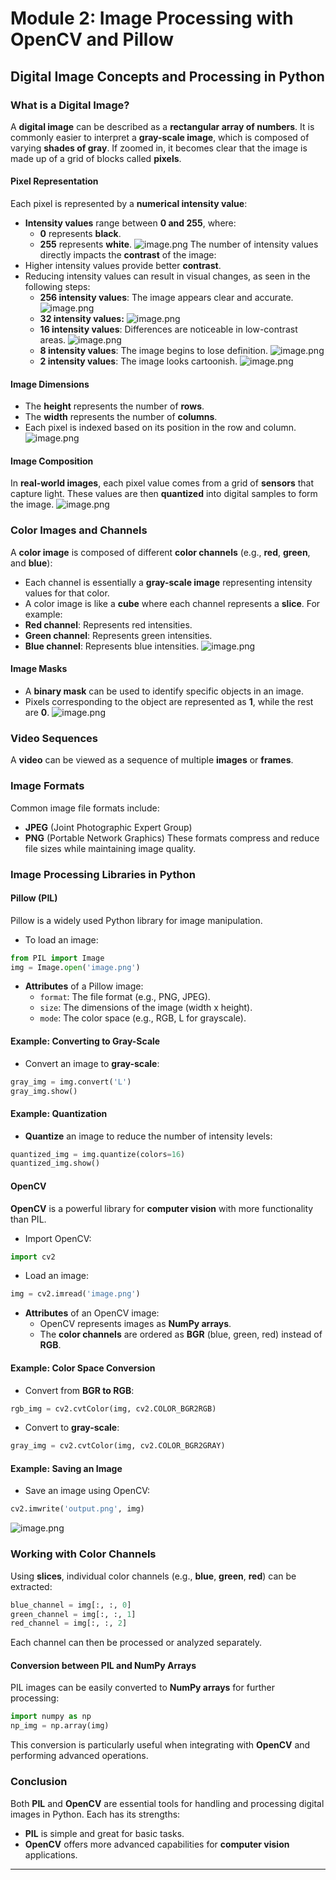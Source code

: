 

# Module 2: Image Processing with OpenCV and Pillow
## Digital Image Concepts and Processing in Python
### What is a Digital Image?
A **digital image** can be described as a **rectangular array of numbers**. It is commonly easier to interpret a **gray-scale image**, which is composed of varying **shades of gray**. If zoomed in, it becomes clear that the image is made up of a grid of blocks called **pixels**.
#### Pixel Representation
Each pixel is represented by a **numerical intensity value**:
- **Intensity values** range between **0 and 255**, where:
	- **0** represents **black**.
	- **255** represents **white**.
![image.png](https://prod-files-secure.s3.us-west-2.amazonaws.com/03e82b26-cccb-4906-bb56-adabcbdc0655/fa1bb4aa-313a-44c2-a7b3-7fa4a8432b08/image.png?X-Amz-Algorithm=AWS4-HMAC-SHA256&X-Amz-Content-Sha256=UNSIGNED-PAYLOAD&X-Amz-Credential=ASIAZI2LB4667AWRNIHH%2F20250129%2Fus-west-2%2Fs3%2Faws4_request&X-Amz-Date=20250129T161830Z&X-Amz-Expires=3600&X-Amz-Security-Token=IQoJb3JpZ2luX2VjEIf%2F%2F%2F%2F%2F%2F%2F%2F%2F%2FwEaCXVzLXdlc3QtMiJIMEYCIQCmbTaWksdAjOYYsiLB5gvLom0FNbNnrCgluz97%2FNi74AIhAO5E0ovuJVLB05z1bwSrHbj6zeKcM7gQH0DH6YbvGRixKogECJD%2F%2F%2F%2F%2F%2F%2F%2F%2F%2FwEQABoMNjM3NDIzMTgzODA1IgwIvT6xbBWCrBQFgQUq3AMwPVQQtvXleXe6vy%2FKx9ET4CEv%2FPmzVRGi4dfi1CtI2lYhymJxIerhV9rGRYuIJXygkcg8cwaHoMi2YW9t%2FWDUffGRPQvzYqY7dFLs2agPuOyZmP7jkj1ZC5wceWEq8AI6EmWF1%2F9dryJqQh2pDZHOILRSlHZEbOkes7RjOewpKbW1W2r%2F2imiV%2FF7DGFIWD%2Bnh%2F2TqhIhIiEXQflD9NKi78dEpUpPimjxG0ktF0rrU7FkU7ZYBeZu58feby6wYLl4GUZwjH%2Fq4UmvK%2B3a6ZbJRt2cWwLpBx%2BQmD7Z6t%2FxMxEq4PqgIwk6lMced7B6MSSJN58kLSgYsdaUHWKX1P4KDVfv1R4Rxmd3PZALMQ31Kx443QjHoXw8konPOqbBLzQ1%2B1ZspRABAMzwtwEzdV36WU4eNmAUxJL7KVnVG4QG3GGran%2Bf61srd%2FSkBif2UvwK8taZNks9%2F%2BZwVcPrOVYmbJcj1C3htZ1Q3D%2FheFWKkTcKWDMyYZwUXmqsXkDykXXSUUjqTmIZQ1hCBbLfVSCC0mHCmORT8sD1aRIc8dL1pYLxKUv5t6IhnW%2BRWuGIrufaGxEVhsCEj39waPSj6zTKcS7n7oLqH21NrGfNxeezwgHWVK2VgNjjJeNwNjDTg%2Bm8BjqkAT1OO69Xrzykksepgcrui3pi1e2Br1LFaPZZSY%2FMQgoGXb3cEYU3QoKZHwgC8%2FGP0eu%2BUrQ%2Fny8%2F6cn2bBL%2BidDisTM1vf4dbjNVvJh5y4yL%2B9htZzLlr09MRjLqBalh0kTKh6K2KnJI3qq1JIl2CTgX2ZLVEeOvkOoAdn%2BP%2F0prTmFYUkSc7mBbR3lBjzq2RArWZ6qdaO4PE6iwP3NkCtOWAurj&X-Amz-Signature=149786a871bb807b25f21fce52b250edba7fad7127c758fc0f9c4e68b91df98b&X-Amz-SignedHeaders=host&x-id=GetObject)
The number of intensity values directly impacts the **contrast** of the image:
- Higher intensity values provide better **contrast**.
- Reducing intensity values can result in visual changes, as seen in the following steps:
	- **256 intensity values**: The image appears clear and accurate.
![image.png](https://prod-files-secure.s3.us-west-2.amazonaws.com/03e82b26-cccb-4906-bb56-adabcbdc0655/0de7dfb4-99dc-4b87-8932-5165b3c3b775/image.png?X-Amz-Algorithm=AWS4-HMAC-SHA256&X-Amz-Content-Sha256=UNSIGNED-PAYLOAD&X-Amz-Credential=ASIAZI2LB466WFH24SKF%2F20250129%2Fus-west-2%2Fs3%2Faws4_request&X-Amz-Date=20250129T161831Z&X-Amz-Expires=3600&X-Amz-Security-Token=IQoJb3JpZ2luX2VjEIf%2F%2F%2F%2F%2F%2F%2F%2F%2F%2FwEaCXVzLXdlc3QtMiJHMEUCIHsuVf0ZTYlionAfqgnnO8Ceq6EWEtH%2FZrPruY1kT88vAiEA5fqicILj2ln20f9vF3ABhQJFawr9nJCDRw31ak4j2nYqiAQIkP%2F%2F%2F%2F%2F%2F%2F%2F%2F%2FARAAGgw2Mzc0MjMxODM4MDUiDLkEbUQuKDFMqaCHFSrcA1RcLt9%2FK1gnWEq1N9ZimPjZwEQfJrUesjbxEnnyf9wGq%2FC%2BACPUNikzL1E1NTAqZSJ14VrEU6qFyRmAC1YotbB7fA1FuzpLMdbjFoRRxPUZbA6n3q15TjtW%2Fy0xPV%2FxUPd25tU4Luhd7OPZ9D8NYbvkbzgRHmwLOYQqz7401m3hOcB%2BkS2x75BsnhS48T%2ByDny94YLobga4qWcb5%2FwYxx6P4MnFk1x%2B65fn8Pc%2BHcDHAW%2BWW1j4DDa%2Fa72elGw7Mcr5mkK%2Fljc6qjkQE9ax6vKFtf3vRTafwYmXxc7RLMxhr0gLvaXCn3WXO%2Fmf%2FL0SBhBn25LVJ8SJGoJYagc1FpwGaaHHFMmrlHWJnhrhkdZfggGv5ICfoe5XwqtafOtZ5V9VU%2B4qn0l7T0jnBztLbAuVMyp56iW3leOnywkcfU8ZQZmCbMY1ciHfC%2B26k9YKvSxpcFatF38%2F2Zesqa%2FEysD3rg5BjT0PtSlnxlxXph%2BegP%2B92KVI8BDR4%2Fsb3GxPbRYpYcYoRB57vl3pFRXqRhvmRGVEFvKxNKF7%2FiP3vurjRB69%2BX43uR51UHg0EWyAUFRGNm4uKOoEoKT74Wwn3%2B%2BUhZ7waUheFKO2vJAuEassNQSYrxmJyUlZgS7pMO2D6bwGOqUBkabo3oZue8AFFyCgsTnaFlFzWAlE8awTZEk1AnUFs8EL7RGFnbdljr4kQk9EA5g1pVfeImvgRpvkWdhlqrhqLGlip6exlf8gFnG7AwSru0TevPb2IsXsYnG9x2sAWIdd0X%2F6VfIQjKejws1UmLiyuNlKYWIn6jljTUP44cvP1itJ0lid1%2BMRvW0Ur1T0J0XbBqGlzMHAnI1ha9cRulfY9Ngl17y2&X-Amz-Signature=60d55252676a93d40bc56115586947e79b20992745aab348ed01b5ac872b4b5b&X-Amz-SignedHeaders=host&x-id=GetObject)
	- **32 intensity values:**
![image.png](https://prod-files-secure.s3.us-west-2.amazonaws.com/03e82b26-cccb-4906-bb56-adabcbdc0655/7eb81f08-b190-4c5a-ba2b-2a498a15b2c4/image.png?X-Amz-Algorithm=AWS4-HMAC-SHA256&X-Amz-Content-Sha256=UNSIGNED-PAYLOAD&X-Amz-Credential=ASIAZI2LB466WFH24SKF%2F20250129%2Fus-west-2%2Fs3%2Faws4_request&X-Amz-Date=20250129T161831Z&X-Amz-Expires=3600&X-Amz-Security-Token=IQoJb3JpZ2luX2VjEIf%2F%2F%2F%2F%2F%2F%2F%2F%2F%2FwEaCXVzLXdlc3QtMiJHMEUCIHsuVf0ZTYlionAfqgnnO8Ceq6EWEtH%2FZrPruY1kT88vAiEA5fqicILj2ln20f9vF3ABhQJFawr9nJCDRw31ak4j2nYqiAQIkP%2F%2F%2F%2F%2F%2F%2F%2F%2F%2FARAAGgw2Mzc0MjMxODM4MDUiDLkEbUQuKDFMqaCHFSrcA1RcLt9%2FK1gnWEq1N9ZimPjZwEQfJrUesjbxEnnyf9wGq%2FC%2BACPUNikzL1E1NTAqZSJ14VrEU6qFyRmAC1YotbB7fA1FuzpLMdbjFoRRxPUZbA6n3q15TjtW%2Fy0xPV%2FxUPd25tU4Luhd7OPZ9D8NYbvkbzgRHmwLOYQqz7401m3hOcB%2BkS2x75BsnhS48T%2ByDny94YLobga4qWcb5%2FwYxx6P4MnFk1x%2B65fn8Pc%2BHcDHAW%2BWW1j4DDa%2Fa72elGw7Mcr5mkK%2Fljc6qjkQE9ax6vKFtf3vRTafwYmXxc7RLMxhr0gLvaXCn3WXO%2Fmf%2FL0SBhBn25LVJ8SJGoJYagc1FpwGaaHHFMmrlHWJnhrhkdZfggGv5ICfoe5XwqtafOtZ5V9VU%2B4qn0l7T0jnBztLbAuVMyp56iW3leOnywkcfU8ZQZmCbMY1ciHfC%2B26k9YKvSxpcFatF38%2F2Zesqa%2FEysD3rg5BjT0PtSlnxlxXph%2BegP%2B92KVI8BDR4%2Fsb3GxPbRYpYcYoRB57vl3pFRXqRhvmRGVEFvKxNKF7%2FiP3vurjRB69%2BX43uR51UHg0EWyAUFRGNm4uKOoEoKT74Wwn3%2B%2BUhZ7waUheFKO2vJAuEassNQSYrxmJyUlZgS7pMO2D6bwGOqUBkabo3oZue8AFFyCgsTnaFlFzWAlE8awTZEk1AnUFs8EL7RGFnbdljr4kQk9EA5g1pVfeImvgRpvkWdhlqrhqLGlip6exlf8gFnG7AwSru0TevPb2IsXsYnG9x2sAWIdd0X%2F6VfIQjKejws1UmLiyuNlKYWIn6jljTUP44cvP1itJ0lid1%2BMRvW0Ur1T0J0XbBqGlzMHAnI1ha9cRulfY9Ngl17y2&X-Amz-Signature=1c04272ba395ab5e6aa6659580d86a49df940c9dead19e0239dd72b15cf78fa0&X-Amz-SignedHeaders=host&x-id=GetObject)
	- **16 intensity values**: Differences are noticeable in low-contrast areas.
![image.png](https://prod-files-secure.s3.us-west-2.amazonaws.com/03e82b26-cccb-4906-bb56-adabcbdc0655/6bf56d44-9a14-4b7b-98c2-1f00b8630f0c/image.png?X-Amz-Algorithm=AWS4-HMAC-SHA256&X-Amz-Content-Sha256=UNSIGNED-PAYLOAD&X-Amz-Credential=ASIAZI2LB466WFH24SKF%2F20250129%2Fus-west-2%2Fs3%2Faws4_request&X-Amz-Date=20250129T161831Z&X-Amz-Expires=3600&X-Amz-Security-Token=IQoJb3JpZ2luX2VjEIf%2F%2F%2F%2F%2F%2F%2F%2F%2F%2FwEaCXVzLXdlc3QtMiJHMEUCIHsuVf0ZTYlionAfqgnnO8Ceq6EWEtH%2FZrPruY1kT88vAiEA5fqicILj2ln20f9vF3ABhQJFawr9nJCDRw31ak4j2nYqiAQIkP%2F%2F%2F%2F%2F%2F%2F%2F%2F%2FARAAGgw2Mzc0MjMxODM4MDUiDLkEbUQuKDFMqaCHFSrcA1RcLt9%2FK1gnWEq1N9ZimPjZwEQfJrUesjbxEnnyf9wGq%2FC%2BACPUNikzL1E1NTAqZSJ14VrEU6qFyRmAC1YotbB7fA1FuzpLMdbjFoRRxPUZbA6n3q15TjtW%2Fy0xPV%2FxUPd25tU4Luhd7OPZ9D8NYbvkbzgRHmwLOYQqz7401m3hOcB%2BkS2x75BsnhS48T%2ByDny94YLobga4qWcb5%2FwYxx6P4MnFk1x%2B65fn8Pc%2BHcDHAW%2BWW1j4DDa%2Fa72elGw7Mcr5mkK%2Fljc6qjkQE9ax6vKFtf3vRTafwYmXxc7RLMxhr0gLvaXCn3WXO%2Fmf%2FL0SBhBn25LVJ8SJGoJYagc1FpwGaaHHFMmrlHWJnhrhkdZfggGv5ICfoe5XwqtafOtZ5V9VU%2B4qn0l7T0jnBztLbAuVMyp56iW3leOnywkcfU8ZQZmCbMY1ciHfC%2B26k9YKvSxpcFatF38%2F2Zesqa%2FEysD3rg5BjT0PtSlnxlxXph%2BegP%2B92KVI8BDR4%2Fsb3GxPbRYpYcYoRB57vl3pFRXqRhvmRGVEFvKxNKF7%2FiP3vurjRB69%2BX43uR51UHg0EWyAUFRGNm4uKOoEoKT74Wwn3%2B%2BUhZ7waUheFKO2vJAuEassNQSYrxmJyUlZgS7pMO2D6bwGOqUBkabo3oZue8AFFyCgsTnaFlFzWAlE8awTZEk1AnUFs8EL7RGFnbdljr4kQk9EA5g1pVfeImvgRpvkWdhlqrhqLGlip6exlf8gFnG7AwSru0TevPb2IsXsYnG9x2sAWIdd0X%2F6VfIQjKejws1UmLiyuNlKYWIn6jljTUP44cvP1itJ0lid1%2BMRvW0Ur1T0J0XbBqGlzMHAnI1ha9cRulfY9Ngl17y2&X-Amz-Signature=6035b62fd94d53e010d14ae39f444e7a07911cd25e85d3dd59b076145f328e1b&X-Amz-SignedHeaders=host&x-id=GetObject)
	- **8 intensity values**: The image begins to lose definition.
![image.png](https://prod-files-secure.s3.us-west-2.amazonaws.com/03e82b26-cccb-4906-bb56-adabcbdc0655/cca05878-ca1a-43e0-8bec-1d146756f9ae/image.png?X-Amz-Algorithm=AWS4-HMAC-SHA256&X-Amz-Content-Sha256=UNSIGNED-PAYLOAD&X-Amz-Credential=ASIAZI2LB466WFH24SKF%2F20250129%2Fus-west-2%2Fs3%2Faws4_request&X-Amz-Date=20250129T161831Z&X-Amz-Expires=3600&X-Amz-Security-Token=IQoJb3JpZ2luX2VjEIf%2F%2F%2F%2F%2F%2F%2F%2F%2F%2FwEaCXVzLXdlc3QtMiJHMEUCIHsuVf0ZTYlionAfqgnnO8Ceq6EWEtH%2FZrPruY1kT88vAiEA5fqicILj2ln20f9vF3ABhQJFawr9nJCDRw31ak4j2nYqiAQIkP%2F%2F%2F%2F%2F%2F%2F%2F%2F%2FARAAGgw2Mzc0MjMxODM4MDUiDLkEbUQuKDFMqaCHFSrcA1RcLt9%2FK1gnWEq1N9ZimPjZwEQfJrUesjbxEnnyf9wGq%2FC%2BACPUNikzL1E1NTAqZSJ14VrEU6qFyRmAC1YotbB7fA1FuzpLMdbjFoRRxPUZbA6n3q15TjtW%2Fy0xPV%2FxUPd25tU4Luhd7OPZ9D8NYbvkbzgRHmwLOYQqz7401m3hOcB%2BkS2x75BsnhS48T%2ByDny94YLobga4qWcb5%2FwYxx6P4MnFk1x%2B65fn8Pc%2BHcDHAW%2BWW1j4DDa%2Fa72elGw7Mcr5mkK%2Fljc6qjkQE9ax6vKFtf3vRTafwYmXxc7RLMxhr0gLvaXCn3WXO%2Fmf%2FL0SBhBn25LVJ8SJGoJYagc1FpwGaaHHFMmrlHWJnhrhkdZfggGv5ICfoe5XwqtafOtZ5V9VU%2B4qn0l7T0jnBztLbAuVMyp56iW3leOnywkcfU8ZQZmCbMY1ciHfC%2B26k9YKvSxpcFatF38%2F2Zesqa%2FEysD3rg5BjT0PtSlnxlxXph%2BegP%2B92KVI8BDR4%2Fsb3GxPbRYpYcYoRB57vl3pFRXqRhvmRGVEFvKxNKF7%2FiP3vurjRB69%2BX43uR51UHg0EWyAUFRGNm4uKOoEoKT74Wwn3%2B%2BUhZ7waUheFKO2vJAuEassNQSYrxmJyUlZgS7pMO2D6bwGOqUBkabo3oZue8AFFyCgsTnaFlFzWAlE8awTZEk1AnUFs8EL7RGFnbdljr4kQk9EA5g1pVfeImvgRpvkWdhlqrhqLGlip6exlf8gFnG7AwSru0TevPb2IsXsYnG9x2sAWIdd0X%2F6VfIQjKejws1UmLiyuNlKYWIn6jljTUP44cvP1itJ0lid1%2BMRvW0Ur1T0J0XbBqGlzMHAnI1ha9cRulfY9Ngl17y2&X-Amz-Signature=6b7f0353acac2647082b37a1adee04607a933db7a09e688280580e9989fdbaa3&X-Amz-SignedHeaders=host&x-id=GetObject)
	- **2 intensity values**: The image looks cartoonish.
![image.png](https://prod-files-secure.s3.us-west-2.amazonaws.com/03e82b26-cccb-4906-bb56-adabcbdc0655/12da64d7-6b97-44e0-bc2c-52b9c47ce212/image.png?X-Amz-Algorithm=AWS4-HMAC-SHA256&X-Amz-Content-Sha256=UNSIGNED-PAYLOAD&X-Amz-Credential=ASIAZI2LB466WFH24SKF%2F20250129%2Fus-west-2%2Fs3%2Faws4_request&X-Amz-Date=20250129T161831Z&X-Amz-Expires=3600&X-Amz-Security-Token=IQoJb3JpZ2luX2VjEIf%2F%2F%2F%2F%2F%2F%2F%2F%2F%2FwEaCXVzLXdlc3QtMiJHMEUCIHsuVf0ZTYlionAfqgnnO8Ceq6EWEtH%2FZrPruY1kT88vAiEA5fqicILj2ln20f9vF3ABhQJFawr9nJCDRw31ak4j2nYqiAQIkP%2F%2F%2F%2F%2F%2F%2F%2F%2F%2FARAAGgw2Mzc0MjMxODM4MDUiDLkEbUQuKDFMqaCHFSrcA1RcLt9%2FK1gnWEq1N9ZimPjZwEQfJrUesjbxEnnyf9wGq%2FC%2BACPUNikzL1E1NTAqZSJ14VrEU6qFyRmAC1YotbB7fA1FuzpLMdbjFoRRxPUZbA6n3q15TjtW%2Fy0xPV%2FxUPd25tU4Luhd7OPZ9D8NYbvkbzgRHmwLOYQqz7401m3hOcB%2BkS2x75BsnhS48T%2ByDny94YLobga4qWcb5%2FwYxx6P4MnFk1x%2B65fn8Pc%2BHcDHAW%2BWW1j4DDa%2Fa72elGw7Mcr5mkK%2Fljc6qjkQE9ax6vKFtf3vRTafwYmXxc7RLMxhr0gLvaXCn3WXO%2Fmf%2FL0SBhBn25LVJ8SJGoJYagc1FpwGaaHHFMmrlHWJnhrhkdZfggGv5ICfoe5XwqtafOtZ5V9VU%2B4qn0l7T0jnBztLbAuVMyp56iW3leOnywkcfU8ZQZmCbMY1ciHfC%2B26k9YKvSxpcFatF38%2F2Zesqa%2FEysD3rg5BjT0PtSlnxlxXph%2BegP%2B92KVI8BDR4%2Fsb3GxPbRYpYcYoRB57vl3pFRXqRhvmRGVEFvKxNKF7%2FiP3vurjRB69%2BX43uR51UHg0EWyAUFRGNm4uKOoEoKT74Wwn3%2B%2BUhZ7waUheFKO2vJAuEassNQSYrxmJyUlZgS7pMO2D6bwGOqUBkabo3oZue8AFFyCgsTnaFlFzWAlE8awTZEk1AnUFs8EL7RGFnbdljr4kQk9EA5g1pVfeImvgRpvkWdhlqrhqLGlip6exlf8gFnG7AwSru0TevPb2IsXsYnG9x2sAWIdd0X%2F6VfIQjKejws1UmLiyuNlKYWIn6jljTUP44cvP1itJ0lid1%2BMRvW0Ur1T0J0XbBqGlzMHAnI1ha9cRulfY9Ngl17y2&X-Amz-Signature=e655ac48f6b9320ce6e333b213699407d6483844153b53722925a0332f5cd973&X-Amz-SignedHeaders=host&x-id=GetObject)
#### Image Dimensions
- The **height** represents the number of **rows**.
- The **width** represents the number of **columns**.
- Each pixel is indexed based on its position in the row and column.
![image.png](https://prod-files-secure.s3.us-west-2.amazonaws.com/03e82b26-cccb-4906-bb56-adabcbdc0655/ff056335-e79e-4491-b508-30cd45b6c194/image.png?X-Amz-Algorithm=AWS4-HMAC-SHA256&X-Amz-Content-Sha256=UNSIGNED-PAYLOAD&X-Amz-Credential=ASIAZI2LB4667AWRNIHH%2F20250129%2Fus-west-2%2Fs3%2Faws4_request&X-Amz-Date=20250129T161830Z&X-Amz-Expires=3600&X-Amz-Security-Token=IQoJb3JpZ2luX2VjEIf%2F%2F%2F%2F%2F%2F%2F%2F%2F%2FwEaCXVzLXdlc3QtMiJIMEYCIQCmbTaWksdAjOYYsiLB5gvLom0FNbNnrCgluz97%2FNi74AIhAO5E0ovuJVLB05z1bwSrHbj6zeKcM7gQH0DH6YbvGRixKogECJD%2F%2F%2F%2F%2F%2F%2F%2F%2F%2FwEQABoMNjM3NDIzMTgzODA1IgwIvT6xbBWCrBQFgQUq3AMwPVQQtvXleXe6vy%2FKx9ET4CEv%2FPmzVRGi4dfi1CtI2lYhymJxIerhV9rGRYuIJXygkcg8cwaHoMi2YW9t%2FWDUffGRPQvzYqY7dFLs2agPuOyZmP7jkj1ZC5wceWEq8AI6EmWF1%2F9dryJqQh2pDZHOILRSlHZEbOkes7RjOewpKbW1W2r%2F2imiV%2FF7DGFIWD%2Bnh%2F2TqhIhIiEXQflD9NKi78dEpUpPimjxG0ktF0rrU7FkU7ZYBeZu58feby6wYLl4GUZwjH%2Fq4UmvK%2B3a6ZbJRt2cWwLpBx%2BQmD7Z6t%2FxMxEq4PqgIwk6lMced7B6MSSJN58kLSgYsdaUHWKX1P4KDVfv1R4Rxmd3PZALMQ31Kx443QjHoXw8konPOqbBLzQ1%2B1ZspRABAMzwtwEzdV36WU4eNmAUxJL7KVnVG4QG3GGran%2Bf61srd%2FSkBif2UvwK8taZNks9%2F%2BZwVcPrOVYmbJcj1C3htZ1Q3D%2FheFWKkTcKWDMyYZwUXmqsXkDykXXSUUjqTmIZQ1hCBbLfVSCC0mHCmORT8sD1aRIc8dL1pYLxKUv5t6IhnW%2BRWuGIrufaGxEVhsCEj39waPSj6zTKcS7n7oLqH21NrGfNxeezwgHWVK2VgNjjJeNwNjDTg%2Bm8BjqkAT1OO69Xrzykksepgcrui3pi1e2Br1LFaPZZSY%2FMQgoGXb3cEYU3QoKZHwgC8%2FGP0eu%2BUrQ%2Fny8%2F6cn2bBL%2BidDisTM1vf4dbjNVvJh5y4yL%2B9htZzLlr09MRjLqBalh0kTKh6K2KnJI3qq1JIl2CTgX2ZLVEeOvkOoAdn%2BP%2F0prTmFYUkSc7mBbR3lBjzq2RArWZ6qdaO4PE6iwP3NkCtOWAurj&X-Amz-Signature=03be0da3b7ad16323f71a9f50236e9f98527d51b11422f1c267e0864895748fa&X-Amz-SignedHeaders=host&x-id=GetObject)
#### Image Composition
In **real-world images**, each pixel value comes from a grid of **sensors** that capture light. These values are then **quantized** into digital samples to form the image.
![image.png](https://prod-files-secure.s3.us-west-2.amazonaws.com/03e82b26-cccb-4906-bb56-adabcbdc0655/0c721ea0-409b-4d32-b630-a00d6f170d18/image.png?X-Amz-Algorithm=AWS4-HMAC-SHA256&X-Amz-Content-Sha256=UNSIGNED-PAYLOAD&X-Amz-Credential=ASIAZI2LB4667AWRNIHH%2F20250129%2Fus-west-2%2Fs3%2Faws4_request&X-Amz-Date=20250129T161830Z&X-Amz-Expires=3600&X-Amz-Security-Token=IQoJb3JpZ2luX2VjEIf%2F%2F%2F%2F%2F%2F%2F%2F%2F%2FwEaCXVzLXdlc3QtMiJIMEYCIQCmbTaWksdAjOYYsiLB5gvLom0FNbNnrCgluz97%2FNi74AIhAO5E0ovuJVLB05z1bwSrHbj6zeKcM7gQH0DH6YbvGRixKogECJD%2F%2F%2F%2F%2F%2F%2F%2F%2F%2FwEQABoMNjM3NDIzMTgzODA1IgwIvT6xbBWCrBQFgQUq3AMwPVQQtvXleXe6vy%2FKx9ET4CEv%2FPmzVRGi4dfi1CtI2lYhymJxIerhV9rGRYuIJXygkcg8cwaHoMi2YW9t%2FWDUffGRPQvzYqY7dFLs2agPuOyZmP7jkj1ZC5wceWEq8AI6EmWF1%2F9dryJqQh2pDZHOILRSlHZEbOkes7RjOewpKbW1W2r%2F2imiV%2FF7DGFIWD%2Bnh%2F2TqhIhIiEXQflD9NKi78dEpUpPimjxG0ktF0rrU7FkU7ZYBeZu58feby6wYLl4GUZwjH%2Fq4UmvK%2B3a6ZbJRt2cWwLpBx%2BQmD7Z6t%2FxMxEq4PqgIwk6lMced7B6MSSJN58kLSgYsdaUHWKX1P4KDVfv1R4Rxmd3PZALMQ31Kx443QjHoXw8konPOqbBLzQ1%2B1ZspRABAMzwtwEzdV36WU4eNmAUxJL7KVnVG4QG3GGran%2Bf61srd%2FSkBif2UvwK8taZNks9%2F%2BZwVcPrOVYmbJcj1C3htZ1Q3D%2FheFWKkTcKWDMyYZwUXmqsXkDykXXSUUjqTmIZQ1hCBbLfVSCC0mHCmORT8sD1aRIc8dL1pYLxKUv5t6IhnW%2BRWuGIrufaGxEVhsCEj39waPSj6zTKcS7n7oLqH21NrGfNxeezwgHWVK2VgNjjJeNwNjDTg%2Bm8BjqkAT1OO69Xrzykksepgcrui3pi1e2Br1LFaPZZSY%2FMQgoGXb3cEYU3QoKZHwgC8%2FGP0eu%2BUrQ%2Fny8%2F6cn2bBL%2BidDisTM1vf4dbjNVvJh5y4yL%2B9htZzLlr09MRjLqBalh0kTKh6K2KnJI3qq1JIl2CTgX2ZLVEeOvkOoAdn%2BP%2F0prTmFYUkSc7mBbR3lBjzq2RArWZ6qdaO4PE6iwP3NkCtOWAurj&X-Amz-Signature=26b1cba3c4cef350121f676beb72cfce9a83d0772f6527c1447f50ac76d633d9&X-Amz-SignedHeaders=host&x-id=GetObject)
### Color Images and Channels
A **color image** is composed of different **color channels** (e.g., **red**, **green**, and **blue**):
- Each channel is essentially a **gray-scale image** representing intensity values for that color.
- A color image is like a **cube** where each channel represents a **slice**.
For example:
- **Red channel**: Represents red intensities.
- **Green channel**: Represents green intensities.
- **Blue channel**: Represents blue intensities.
![image.png](https://prod-files-secure.s3.us-west-2.amazonaws.com/03e82b26-cccb-4906-bb56-adabcbdc0655/c0cc17c9-842f-413f-82e8-f3f44278cf74/image.png?X-Amz-Algorithm=AWS4-HMAC-SHA256&X-Amz-Content-Sha256=UNSIGNED-PAYLOAD&X-Amz-Credential=ASIAZI2LB4667AWRNIHH%2F20250129%2Fus-west-2%2Fs3%2Faws4_request&X-Amz-Date=20250129T161830Z&X-Amz-Expires=3600&X-Amz-Security-Token=IQoJb3JpZ2luX2VjEIf%2F%2F%2F%2F%2F%2F%2F%2F%2F%2FwEaCXVzLXdlc3QtMiJIMEYCIQCmbTaWksdAjOYYsiLB5gvLom0FNbNnrCgluz97%2FNi74AIhAO5E0ovuJVLB05z1bwSrHbj6zeKcM7gQH0DH6YbvGRixKogECJD%2F%2F%2F%2F%2F%2F%2F%2F%2F%2FwEQABoMNjM3NDIzMTgzODA1IgwIvT6xbBWCrBQFgQUq3AMwPVQQtvXleXe6vy%2FKx9ET4CEv%2FPmzVRGi4dfi1CtI2lYhymJxIerhV9rGRYuIJXygkcg8cwaHoMi2YW9t%2FWDUffGRPQvzYqY7dFLs2agPuOyZmP7jkj1ZC5wceWEq8AI6EmWF1%2F9dryJqQh2pDZHOILRSlHZEbOkes7RjOewpKbW1W2r%2F2imiV%2FF7DGFIWD%2Bnh%2F2TqhIhIiEXQflD9NKi78dEpUpPimjxG0ktF0rrU7FkU7ZYBeZu58feby6wYLl4GUZwjH%2Fq4UmvK%2B3a6ZbJRt2cWwLpBx%2BQmD7Z6t%2FxMxEq4PqgIwk6lMced7B6MSSJN58kLSgYsdaUHWKX1P4KDVfv1R4Rxmd3PZALMQ31Kx443QjHoXw8konPOqbBLzQ1%2B1ZspRABAMzwtwEzdV36WU4eNmAUxJL7KVnVG4QG3GGran%2Bf61srd%2FSkBif2UvwK8taZNks9%2F%2BZwVcPrOVYmbJcj1C3htZ1Q3D%2FheFWKkTcKWDMyYZwUXmqsXkDykXXSUUjqTmIZQ1hCBbLfVSCC0mHCmORT8sD1aRIc8dL1pYLxKUv5t6IhnW%2BRWuGIrufaGxEVhsCEj39waPSj6zTKcS7n7oLqH21NrGfNxeezwgHWVK2VgNjjJeNwNjDTg%2Bm8BjqkAT1OO69Xrzykksepgcrui3pi1e2Br1LFaPZZSY%2FMQgoGXb3cEYU3QoKZHwgC8%2FGP0eu%2BUrQ%2Fny8%2F6cn2bBL%2BidDisTM1vf4dbjNVvJh5y4yL%2B9htZzLlr09MRjLqBalh0kTKh6K2KnJI3qq1JIl2CTgX2ZLVEeOvkOoAdn%2BP%2F0prTmFYUkSc7mBbR3lBjzq2RArWZ6qdaO4PE6iwP3NkCtOWAurj&X-Amz-Signature=7d82eaa66676f365df5c606d8f4adbc9ddccb543c0ad40084bd4561194ca114e&X-Amz-SignedHeaders=host&x-id=GetObject)
#### Image Masks
- A **binary mask** can be used to identify specific objects in an image.
- Pixels corresponding to the object are represented as **1**, while the rest are **0**.
![image.png](https://prod-files-secure.s3.us-west-2.amazonaws.com/03e82b26-cccb-4906-bb56-adabcbdc0655/667eab4d-d19d-4618-81d0-663b6beb002c/image.png?X-Amz-Algorithm=AWS4-HMAC-SHA256&X-Amz-Content-Sha256=UNSIGNED-PAYLOAD&X-Amz-Credential=ASIAZI2LB4667AWRNIHH%2F20250129%2Fus-west-2%2Fs3%2Faws4_request&X-Amz-Date=20250129T161830Z&X-Amz-Expires=3600&X-Amz-Security-Token=IQoJb3JpZ2luX2VjEIf%2F%2F%2F%2F%2F%2F%2F%2F%2F%2FwEaCXVzLXdlc3QtMiJIMEYCIQCmbTaWksdAjOYYsiLB5gvLom0FNbNnrCgluz97%2FNi74AIhAO5E0ovuJVLB05z1bwSrHbj6zeKcM7gQH0DH6YbvGRixKogECJD%2F%2F%2F%2F%2F%2F%2F%2F%2F%2FwEQABoMNjM3NDIzMTgzODA1IgwIvT6xbBWCrBQFgQUq3AMwPVQQtvXleXe6vy%2FKx9ET4CEv%2FPmzVRGi4dfi1CtI2lYhymJxIerhV9rGRYuIJXygkcg8cwaHoMi2YW9t%2FWDUffGRPQvzYqY7dFLs2agPuOyZmP7jkj1ZC5wceWEq8AI6EmWF1%2F9dryJqQh2pDZHOILRSlHZEbOkes7RjOewpKbW1W2r%2F2imiV%2FF7DGFIWD%2Bnh%2F2TqhIhIiEXQflD9NKi78dEpUpPimjxG0ktF0rrU7FkU7ZYBeZu58feby6wYLl4GUZwjH%2Fq4UmvK%2B3a6ZbJRt2cWwLpBx%2BQmD7Z6t%2FxMxEq4PqgIwk6lMced7B6MSSJN58kLSgYsdaUHWKX1P4KDVfv1R4Rxmd3PZALMQ31Kx443QjHoXw8konPOqbBLzQ1%2B1ZspRABAMzwtwEzdV36WU4eNmAUxJL7KVnVG4QG3GGran%2Bf61srd%2FSkBif2UvwK8taZNks9%2F%2BZwVcPrOVYmbJcj1C3htZ1Q3D%2FheFWKkTcKWDMyYZwUXmqsXkDykXXSUUjqTmIZQ1hCBbLfVSCC0mHCmORT8sD1aRIc8dL1pYLxKUv5t6IhnW%2BRWuGIrufaGxEVhsCEj39waPSj6zTKcS7n7oLqH21NrGfNxeezwgHWVK2VgNjjJeNwNjDTg%2Bm8BjqkAT1OO69Xrzykksepgcrui3pi1e2Br1LFaPZZSY%2FMQgoGXb3cEYU3QoKZHwgC8%2FGP0eu%2BUrQ%2Fny8%2F6cn2bBL%2BidDisTM1vf4dbjNVvJh5y4yL%2B9htZzLlr09MRjLqBalh0kTKh6K2KnJI3qq1JIl2CTgX2ZLVEeOvkOoAdn%2BP%2F0prTmFYUkSc7mBbR3lBjzq2RArWZ6qdaO4PE6iwP3NkCtOWAurj&X-Amz-Signature=8fb5501fd602a6c8d97f5b18500d489f6ec6a798b74ebcb46055be8a5f4659ad&X-Amz-SignedHeaders=host&x-id=GetObject)
### Video Sequences
A **video** can be viewed as a sequence of multiple **images** or **frames**.
### Image Formats
Common image file formats include:
- **JPEG** (Joint Photographic Expert Group)
- **PNG** (Portable Network Graphics)
These formats compress and reduce file sizes while maintaining image quality.
### Image Processing Libraries in Python
#### Pillow (PIL)
Pillow is a widely used Python library for image manipulation.
- To load an image:
```python
from PIL import Image
img = Image.open('image.png')
```
- **Attributes** of a Pillow image:
	- `format`: The file format (e.g., PNG, JPEG).
	- `size`: The dimensions of the image (width x height).
	- `mode`: The color space (e.g., RGB, L for grayscale).
#### Example: Converting to Gray-Scale
- Convert an image to **gray-scale**:
```python
gray_img = img.convert('L')
gray_img.show()
```
#### Example: Quantization
- **Quantize** an image to reduce the number of intensity levels:
```python
quantized_img = img.quantize(colors=16)
quantized_img.show()
```
#### OpenCV
**OpenCV** is a powerful library for **computer vision** with more functionality than PIL.
- Import OpenCV:
```python
import cv2
```
- Load an image:
```python
img = cv2.imread('image.png')
```
- **Attributes** of an OpenCV image:
	- OpenCV represents images as **NumPy arrays**.
	- The **color channels** are ordered as **BGR** (blue, green, red) instead of **RGB**.
#### Example: Color Space Conversion
- Convert from **BGR to RGB**:
```python
rgb_img = cv2.cvtColor(img, cv2.COLOR_BGR2RGB)
```
- Convert to **gray-scale**:
```python
gray_img = cv2.cvtColor(img, cv2.COLOR_BGR2GRAY)
```
#### Example: Saving an Image
- Save an image using OpenCV:
```python
cv2.imwrite('output.png', img)
```
![image.png](https://prod-files-secure.s3.us-west-2.amazonaws.com/03e82b26-cccb-4906-bb56-adabcbdc0655/25fcc977-54ea-484c-997e-9b6bd016f347/image.png?X-Amz-Algorithm=AWS4-HMAC-SHA256&X-Amz-Content-Sha256=UNSIGNED-PAYLOAD&X-Amz-Credential=ASIAZI2LB4667AWRNIHH%2F20250129%2Fus-west-2%2Fs3%2Faws4_request&X-Amz-Date=20250129T161830Z&X-Amz-Expires=3600&X-Amz-Security-Token=IQoJb3JpZ2luX2VjEIf%2F%2F%2F%2F%2F%2F%2F%2F%2F%2FwEaCXVzLXdlc3QtMiJIMEYCIQCmbTaWksdAjOYYsiLB5gvLom0FNbNnrCgluz97%2FNi74AIhAO5E0ovuJVLB05z1bwSrHbj6zeKcM7gQH0DH6YbvGRixKogECJD%2F%2F%2F%2F%2F%2F%2F%2F%2F%2FwEQABoMNjM3NDIzMTgzODA1IgwIvT6xbBWCrBQFgQUq3AMwPVQQtvXleXe6vy%2FKx9ET4CEv%2FPmzVRGi4dfi1CtI2lYhymJxIerhV9rGRYuIJXygkcg8cwaHoMi2YW9t%2FWDUffGRPQvzYqY7dFLs2agPuOyZmP7jkj1ZC5wceWEq8AI6EmWF1%2F9dryJqQh2pDZHOILRSlHZEbOkes7RjOewpKbW1W2r%2F2imiV%2FF7DGFIWD%2Bnh%2F2TqhIhIiEXQflD9NKi78dEpUpPimjxG0ktF0rrU7FkU7ZYBeZu58feby6wYLl4GUZwjH%2Fq4UmvK%2B3a6ZbJRt2cWwLpBx%2BQmD7Z6t%2FxMxEq4PqgIwk6lMced7B6MSSJN58kLSgYsdaUHWKX1P4KDVfv1R4Rxmd3PZALMQ31Kx443QjHoXw8konPOqbBLzQ1%2B1ZspRABAMzwtwEzdV36WU4eNmAUxJL7KVnVG4QG3GGran%2Bf61srd%2FSkBif2UvwK8taZNks9%2F%2BZwVcPrOVYmbJcj1C3htZ1Q3D%2FheFWKkTcKWDMyYZwUXmqsXkDykXXSUUjqTmIZQ1hCBbLfVSCC0mHCmORT8sD1aRIc8dL1pYLxKUv5t6IhnW%2BRWuGIrufaGxEVhsCEj39waPSj6zTKcS7n7oLqH21NrGfNxeezwgHWVK2VgNjjJeNwNjDTg%2Bm8BjqkAT1OO69Xrzykksepgcrui3pi1e2Br1LFaPZZSY%2FMQgoGXb3cEYU3QoKZHwgC8%2FGP0eu%2BUrQ%2Fny8%2F6cn2bBL%2BidDisTM1vf4dbjNVvJh5y4yL%2B9htZzLlr09MRjLqBalh0kTKh6K2KnJI3qq1JIl2CTgX2ZLVEeOvkOoAdn%2BP%2F0prTmFYUkSc7mBbR3lBjzq2RArWZ6qdaO4PE6iwP3NkCtOWAurj&X-Amz-Signature=434a7beaa2cab68371960a94ac13d1663751da580b46ddc041fd8af3ace078e1&X-Amz-SignedHeaders=host&x-id=GetObject)
### Working with Color Channels
Using **slices**, individual color channels (e.g., **blue**, **green**, **red**) can be extracted:
```python
blue_channel = img[:, :, 0]
green_channel = img[:, :, 1]
red_channel = img[:, :, 2]
```
Each channel can then be processed or analyzed separately.
#### Conversion between PIL and NumPy Arrays
PIL images can be easily converted to **NumPy arrays** for further processing:
```python
import numpy as np
np_img = np.array(img)
```
This conversion is particularly useful when integrating with **OpenCV** and performing advanced operations.
### Conclusion
Both **PIL** and **OpenCV** are essential tools for handling and processing digital images in Python. Each has its strengths:
- **PIL** is simple and great for basic tasks.
- **OpenCV** offers more advanced capabilities for **computer vision** applications.
___



